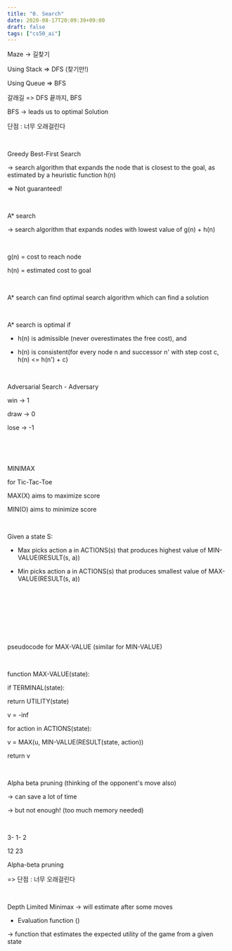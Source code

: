 ```yaml
---
title: "0. Search"
date: 2020-08-17T20:09:39+09:00
draft: false
tags: ["cs50_ai"]
---
```


Maze -> 길찾기

Using Stack => DFS (찾기만!)

Using Queue => BFS

갈래길 => DFS 끝까지, BFS 

BFS -> leads us to optimal Solution 

단점 : 너무 오래걸린다

​

Greedy Best-First Search

-> search algorithm that expands the node that is closest to the goal, as estimated by a heuristic function h(n)

=> Not guaranteed!

​

A* search

-> search algorithm that expands nodes with lowest value of g(n) + h(n)

​

g(n) = cost to reach node

h(n) = estimated cost to goal

​

A* search can find optimal search algorithm which can find a solution

​

A* search is optimal if 

- h(n) is admissible (never overestimates the free cost), and

- h(n) is consistent(for every node n and successor n' with step cost c, h(n) <= h(n') + c)

​

Adversarial Search - Adversary

win -> 1

draw -> 0 

lose  -> -1

​

​

MINIMAX

for Tic-Tac-Toe

MAX(X) aims to maximize score

MIN(O) aims to minimize score

​

Given a state S:

- Max picks action a in ACTIONS(s) that produces highest value of MIN-VALUE(RESULT(s, a))

- Min picks action a in ACTIONS(s) that produces smallest value of MAX-VALUE(RESULT(s, a))

​

​

​

​

pseudocode for MAX-VALUE (similar for MIN-VALUE)

​

function MAX-VALUE(state):

if TERMINAL(state):

return UTILITY(state)

v = -inf

for action in ACTIONS(state):

v = MAX(u, MIN-VALUE(RESULT(state, action))

return v

​

Alpha beta pruning (thinking of the opponent's move also)

-> can save a lot of time 

-> but not enough! (too much memory needed)

​

3-   1-    2

12  23

Alpha-beta pruning

=> 단점 : 너무 오래걸린다

​

Depth Limited Minimax -> will estimate after some moves

- Evaluation function ()

-> function that estimates the expected utility of the game from a given state